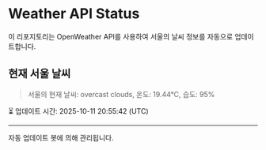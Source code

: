 
# Weather API Status

이 리포지토리는 OpenWeather API를 사용하여 서울의 날씨 정보를 자동으로 업데이트합니다.

## 현재 서울 날씨
> 서울의 현재 날씨: overcast clouds, 온도: 19.44°C, 습도: 95%

⏳ 업데이트 시간: 2025-10-11 20:55:42 (UTC)

---
자동 업데이트 봇에 의해 관리됩니다.
